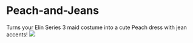 # Peach-and-Jeans
Turns your Elin Series 3 maid costume into a cute Peach dress with jean accents!
![](https://i.gyazo.com/a547ad1538e2a34fdb87acb80ff94a7c.jpg)
